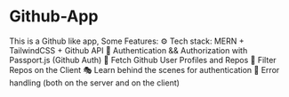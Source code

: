 # Github-App
This is a Github like app, Some Features:  ⚙️ Tech stack: MERN + TailwindCSS + Github API 🔑 Authentication &amp;&amp; Authorization with Passport.js (Github Auth) 👾 Fetch Github User Profiles and Repos 🚀 Filter Repos on the Client 🎭 Learn behind the scenes for authentication 🐛 Error handling (both on the server and on the client) 
